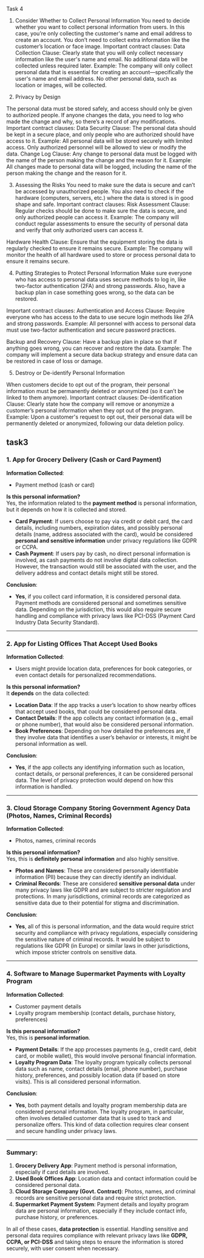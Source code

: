 Task 4
1.	Consider Whether to Collect Personal Information
You need to decide whether you want to collect personal information from users. In this case, you’re only collecting the customer's name and email address to create an account. You don’t need to collect extra information like the customer’s location or face image.
Important contract clauses:
Data Collection Clause: Clearly state that you will only collect necessary information like the user's name and email. No additional data will be collected unless required later.
Example: The company will only collect personal data that is essential for creating an account—specifically the user's name and email address. No other personal data, such as location or images, will be collected.

2. Privacy by Design

The personal data must be stored safely, and access should only be given to authorized people. If anyone changes the data, you need to log who made the change and why, so there’s a record of any modifications.
Important contract clauses:
Data Security Clause: The personal data should be kept in a secure place, and only people who are authorized should have access to it.
Example: All personal data will be stored securely with limited access. Only authorized personnel will be allowed to view or modify the data.
Change Log Clause: Any change to personal data must be logged with the name of the person making the change and the reason for it.
Example: All changes made to personal data will be logged, including the name of the person making the change and the reason for it.

3. Assessing the Risks
You need to make sure the data is secure and can’t be accessed by unauthorized people. You also need to check if the hardware (computers, servers, etc.) where the data is stored is in good shape and safe.
Important contract clauses:
Risk Assessment Clause: Regular checks should be done to make sure the data is secure, and only authorized people can access it.
Example: The company will conduct regular assessments to ensure the security of personal data and verify that only authorized users can access it.

Hardware Health Clause: Ensure that the equipment storing the data is regularly checked to ensure it remains secure.
Example: The company will monitor the health of all hardware used to store or process personal data to ensure it remains secure.

4. Putting Strategies to Protect Personal Information
Make sure everyone who has access to personal data uses secure methods to log in, like two-factor authentication (2FA) and strong passwords. Also, have a backup plan in case something goes wrong, so the data can be restored.


Important contract clauses:
Authentication and Access Clause: Require everyone who has access to the data to use secure login methods like 2FA and strong passwords.
Example: All personnel with access to personal data must use two-factor authentication and secure password practices.

Backup and Recovery Clause: Have a backup plan in place so that if anything goes wrong, you can recover and restore the data.
Example: The company will implement a secure data backup strategy and ensure data can be restored in case of loss or damage.

5. Destroy or De-identify Personal Information

When customers decide to opt out of the program, their personal information must be permanently deleted or anonymized (so it can’t be linked to them anymore).
Important contract clauses:
De-identification Clause: Clearly state how the company will remove or anonymize a customer’s personal information when they opt out of the program.
Example: Upon a customer's request to opt out, their personal data will be permanently deleted or anonymized, following our data deletion policy.

## task3 
### 1. **App for Grocery Delivery (Cash or Card Payment)**

**Information Collected**:  
- Payment method (cash or card)

**Is this personal information?**  
Yes, the information related to the **payment method** is personal information, but it depends on how it is collected and stored.

- **Card Payment**: If users choose to pay via credit or debit card, the card details, including numbers, expiration dates, and possibly personal details (name, address associated with the card), would be considered **personal and sensitive information** under privacy regulations like GDPR or CCPA.
- **Cash Payment**: If users pay by cash, no direct personal information is involved, as cash payments do not involve digital data collection. However, the transaction would still be associated with the user, and the delivery address and contact details might still be stored.

**Conclusion**:  
- **Yes**, if you collect card information, it is considered personal data. Payment methods are considered personal and sometimes sensitive data. Depending on the jurisdiction, this would also require secure handling and compliance with privacy laws like PCI-DSS (Payment Card Industry Data Security Standard).

---

### 2. **App for Listing Offices That Accept Used Books**

**Information Collected**:  
- Users might provide location data, preferences for book categories, or even contact details for personalized recommendations.

**Is this personal information?**  
It **depends** on the data collected:
- **Location Data**: If the app tracks a user’s location to show nearby offices that accept used books, that could be considered personal data.
- **Contact Details**: If the app collects any contact information (e.g., email or phone number), that would also be considered personal information.
- **Book Preferences**: Depending on how detailed the preferences are, if they involve data that identifies a user’s behavior or interests, it might be personal information as well.

**Conclusion**:  
- **Yes**, if the app collects any identifying information such as location, contact details, or personal preferences, it can be considered personal data. The level of privacy protection would depend on how this information is handled.

---

### 3. **Cloud Storage Company Storing Government Agency Data (Photos, Names, Criminal Records)**

**Information Collected**:  
- Photos, names, criminal records

**Is this personal information?**  
Yes, this is **definitely personal information** and also highly sensitive.
- **Photos and Names**: These are considered personally identifiable information (PII) because they can directly identify an individual.
- **Criminal Records**: These are considered **sensitive personal data** under many privacy laws like GDPR and are subject to stricter regulation and protections. In many jurisdictions, criminal records are categorized as sensitive data due to their potential for stigma and discrimination.

**Conclusion**:  
- **Yes**, all of this is personal information, and the data would require strict security and compliance with privacy regulations, especially considering the sensitive nature of criminal records. It would be subject to regulations like GDPR (in Europe) or similar laws in other jurisdictions, which impose stricter controls on sensitive data.

---

### 4. **Software to Manage Supermarket Payments with Loyalty Program**

**Information Collected**:  
- Customer payment details
- Loyalty program membership (contact details, purchase history, preferences)

**Is this personal information?**  
Yes, this is **personal information**.
- **Payment Details**: If the app processes payments (e.g., credit card, debit card, or mobile wallet), this would involve personal financial information.
- **Loyalty Program Data**: The loyalty program typically collects personal data such as name, contact details (email, phone number), purchase history, preferences, and possibly location data (if based on store visits). This is all considered personal information.

**Conclusion**:  
- **Yes**, both payment details and loyalty program membership data are considered personal information. The loyalty program, in particular, often involves detailed customer data that is used to track and personalize offers. This kind of data collection requires clear consent and secure handling under privacy laws.

---

### Summary:

1. **Grocery Delivery App**: Payment method is personal information, especially if card details are involved.
2. **Used Book Offices App**: Location data and contact information could be considered personal data.
3. **Cloud Storage Company (Govt. Contract)**: Photos, names, and criminal records are sensitive personal data and require strict protection.
4. **Supermarket Payment System**: Payment details and loyalty program data are personal information, especially if they include contact info, purchase history, or preferences.

In all of these cases, **data protection** is essential. Handling sensitive and personal data requires compliance with relevant privacy laws like **GDPR, CCPA, or PCI-DSS** and taking steps to ensure the information is stored securely, with user consent when necessary.


